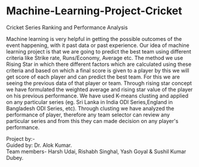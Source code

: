 # Machine-Learning-Project-Cricket

Cricket Series Ranking and Performance Analysis
 
Machine learning is very helpful in getting the possible outcomes of the event happening, with it past data or past experience. Our idea of machine learning project is that  we are going to predict the best team using different criteria like Strike rate, Runs/Economy, Average etc. The method we use Rising Star in which there different factors which are calculated using these criteria and based on which a final score is given to a player by this we will get score of each player and can predict the best team. For this we are seeing the previous data of that player or team. Through rising star concept we have formulated the weighted average and rising star value of the player on his previous performance. We have used K-means clusting and applied on any particular series (eg. Sri Lanka in India ODI Series,England in Bangladesh ODI Series, etc). Through clusting we have analyzed the performance of player, therefore any team selector can review any particular series and from this they can made decision on any player's performance.

Project by:- <br>
Guided by: Dr. Alok Kumar. <br>
Team members-
Harsh Udai, Rishabh Singhal, Yash Goyal & Sushil Kumar Dubey.



